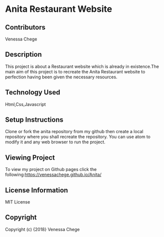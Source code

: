 # Anita Restaurant Website

## Contributors
Venessa Chege

##  Description
This project is about a Restaurant website which is already in existence.The main aim of this project is to recreate the Anita
Restaurant website to perfection having been given the necessary resources.
## Technology Used
Html,Css,Javascript

##  Setup Instructions
Clone or fork the anita repository from my github then create a local repository where you shall recreate the repository.
You can use atom to modify it and any web browser to run the project.

## Viewing Project
To view my project on Github pages click the following:https://venessachege.github.io/Anita/

## License Information
MIT License
## Copyright
Copyright (c) {2018} Venessa Chege
